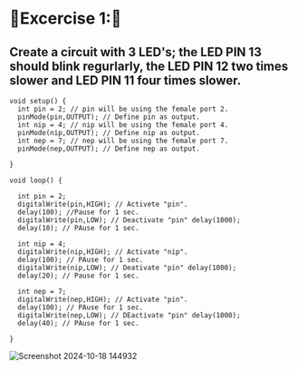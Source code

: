 # 🤖Excercise 1:🤖

## Create a circuit with 3 LED's; the LED PIN 13 should blink regurlarly, the LED PIN 12 two times slower and LED PIN 11 four times slower.

```
void setup() {
  int pin = 2; // pin will be using the female port 2.
  pinMode(pin,OUTPUT); // Define pin as output.
  int nip = 4; // nip will be using the female port 4.
  pinMode(nip,OUTPUT); // Define nip as output.
  int nep = 7; // nep will be using the female port 7.
  pinMode(nep,OUTPUT); // Define nep as output.

}

void loop() {

  int pin = 2;
  digitalWrite(pin,HIGH); // Activete "pin".
  delay(100); //Pause for 1 sec.
  digitalWrite(pin,LOW); // Deactivate "pin" delay(1000);
  delay(10); // PAuse for 1 sec.

  int nip = 4;
  digitalWrite(nip,HIGH); // Activate "nip".
  delay(100); // PAuse for 1 sec.
  digitalWrite(nip,LOW); // Deativate "pin" delay(1000);
  delay(20); // Pause for 1 sec.

  int nep = 7;
  digitalWrite(nep,HIGH); // Activate "pin".
  delay(100); // PAuse for 1 sec.
  digitalWrite(nep,LOW); // DEactivate "pin" delay(1000);
  delay(40); // PAuse for 1 sec.

}
```

![Screenshot 2024-10-18 144932](https://github.com/user-attachments/assets/e83b6ad3-47cb-459e-a6df-1e890956e603)

